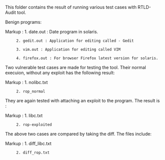 This folder contains the result of running various test cases with RTLD-Audit tool. 

Benign programs:

Markup : 1. date.out : Date program in solaris.

         2. gedit.out : Application for editing called - Gedit 

         3. vim.out : Application for editing called VIM

         4. firefox.out : For browser Firefox latest version for solaris. 

Two vulnerable test cases are made for testing the tool.
Their normal execuion, without any exploit has the following result:

Markup : 1. nolibc.txt

         2. rop_normal

They are again tested with attaching an exploit to the program. The result is :

Markup : 1. libc.txt

         2. rop-exploited

The above two cases are compared by taking the diff. The files include: 

Markup : 1. diff_libc.txt

         2. diff_rop.txt
